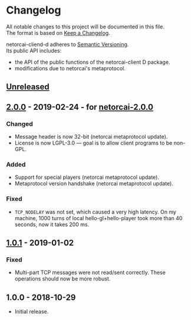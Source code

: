 # Changelog
All notable changes to this project will be documented in this file.  
The format is based on [Keep a Changelog][changelog].

netorcai-cliend-d adheres to [Semantic Versioning][semver].  
Its public API includes:
- the API of the public functions of the netorcai-client D package.
- modifications due to netorcai's metaprotocol.

[//]: =========================================================================
## [Unreleased]

[//]: =========================================================================
## [2.0.0] - 2019-02-24 - for [netorcai-2.0.0]
### Changed
- Message header is now 32-bit (netorcai metaprotocol update).
- License is now LGPL-3.0 — goal is to allow client programs to be non-GPL.

### Added
- Support for special players (netorcai metaprotocol update).
- Metaprotocol version handshake (netorcai metaprotocol update).

### Fixed
- `TCP_NODELAY` was not set, which caused a very high latency.
  On my machine, 1000 turns of local hello-gl+hello-player took
  more than 40 seconds, now it takes 200 ms.

[//]: =========================================================================
## [1.0.1] - 2019-01-02
### Fixed
- Multi-part TCP messages were not read/sent correctly.
  These operations should now be more robust.

[//]: =========================================================================
## 1.0.0 - 2018-10-29
- Initial release.

[//]: =========================================================================
[changelog]: http://keepachangelog.com/en/1.0.0/
[semver]: http://semver.org/spec/v2.0.0.html

[Unreleased]: https://github.com/netorcai/netorcai-client-d/compare/v2.0.0...master
[2.0.0]: https://github.com/netorcai/netorcai-client-d/compare/v1.0.1...v2.0.0
[1.0.1]: https://github.com/netorcai/netorcai-client-d/compare/v1.0.0...v1.0.1

[netorcai-2.0.0]: https://netorcai.readthedocs.io/en/latest/changelog.html#v2-0-0
